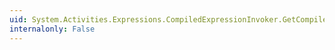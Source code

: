 ```yaml
---
uid: System.Activities.Expressions.CompiledExpressionInvoker.GetCompiledExpressionRootForImplementation(System.Object)
internalonly: False
---
```


